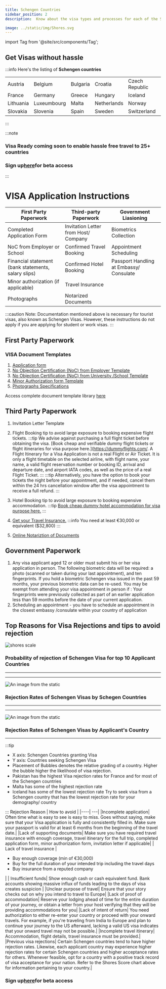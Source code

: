 ```yaml
---
title: Schengen Countries
sidebar_position: 2
description:  Know about the visa types and processes for each of the Schengen Countries.

image: ../static/img/Shores.svg
---
```


import Tag from '@site/src/components/Tag';

## Get Visas without hassle
:::info
Here's the listing of **Schengen countries**

| | | | | | | |
|----| ---| ---|---|---|---|---|
| Austria     | Belgium   |Bulgaria   | Croatia       |Czech Republic   |Denmark    |Estonia    | Finland | 
| France      | Germany   | Greece    | Hungary       |Iceland          |Italy      | Latvia    | Liechtenstein|
| Lithuania   |Luxeumbourg| Malta     | Netherlands   |Norway           | Poland    | Portugal  | Romania| 
| Slovakia    | Slovenia  | Spain     | Sweden        |Switzerland
:::

:::note
### <Tag color="#3399FF">Visa Ready</Tag> coming soon to enable hassle free travel to 25+ countries
### Sign up<Tag color="#ffff00">[here](https://forms.gle/ZcgejFST9XRTyorJ6)</Tag>for <Tag color="#FF5733">beta access</Tag>
:::

  ##
# VISA Application Instructions
| First Party Paperwork | Third-party Paperwork | Government Liasioning |
|----| ---| ---|
| Completed Application Form                         | Invitation Letter from Host/ Company      |Biometrics Collection                      |
| NoC from Employer or School                        | Confirmed Travel Booking                  |Appointment Scheduling                     |
| Financial statement (bank statements, salary slips)| Confirmed Hotel Booking                   | Passport Handling at Embassy/ Consulate   |
| Minor authorization (if applicable)                | Travel Insurance                          |                                           |
| Photographs                                        | Notarized Documents                       |                                           |

:::caution
Note: Documentation mentioned above is necessary for tourist visas, also known as Schengen Visas. However, these instructions do not apply if you are applying for student or work visas.
:::


## First Party Paperwork
### VISA Document Templates
1. [Application form](https://drive.google.com/file/d/1121z_atnTck6qZqaY14MbiBZC2wsNJb0/view?usp=drive_link)
2. [No Objection Certification (NoC) from Employer Template](https://docs.google.com/document/d/1712T7LsoqOwMQv-s7HEiZPJW8D2EoAmXF3yoeRxW-ek/edit?usp=drive_link)
3. [No Objection Certification (NoC) from University /School Template](https://docs.google.com/document/d/1jRnDrRHCBW7l0CcDnjAIfWat4CXaILJ6_YEy9Hu7arM/edit?usp=sharing)
4. [Minor Authorization form Template](https://docs.google.com/document/d/1lUVQYc6_s_7lSaOcBSgq-pkRF_umuJZK/edit?usp=drive_link&ouid=105787849237823676654&rtpof=true&sd=true)
5. [Photographs Specifications](https://www.government.nl/topics/identification-documents/requirements-for-photos)

Access complete document template library [here](http://localhost:3000/getting-started/Document%20Templates/document_templates)


## Third Party Paperwork
1. Invitation Letter Template
2. Flight Booking tip to avoid large exposure to booking expensive flight tickets. 
:::tip
We advise against purchasing a full flight ticket before obtaining the visa.
 [Book cheap and verifiable dummy flight tickets or flight itineraries for visa purpose here.](https://dummyflights.com/.
 A Flight Itinerary for a Visa Application is not a real Flight or Air Ticket. It is only a flight timetable on the selected airline, with flight name, your name, a valid flight reservation number or booking ID, arrival and departure date, and airport IATA codes, as well as the price of a real Flight Ticket.
:::
:::tip
Alternatively, you have the option to book your tickets the night before your appointment, and if needed, cancel them within the 24 hrs cancellation window after the visa appointment to receive a full refund.
:::

3. Hotel Booking tip to avoid large exposure to booking expensive accommodation. 
:::tip
[Book cheap dummy hotel accommodation for visa purpose here.](https://dummyflights.com/)
:::

4. [Get your Travel Insurance.](https://www.axatravelinsurance.com/destination/schengen?utm_source=google&utm_medium=cpc&utm_campaign=AXA_{campaignName}_{adgroupName}&utm_term=&gad_source=1&gclid=CjwKCAjwtqmwBhBVEiwAL-WAYU6GESd5jAUAWUAOZac7u-zq9Km4UmLHPPhOYqPb3OF9yBkUk_BKwhoCOkYQAvD_BwE) 
:::info
You need at least €30,000 or equivalent ($32,800)
:::
5. [Online Notariztion of Documents](https://www.notarize.com/)


## Government Paperwork
1. Any visa applicant aged 12 or older must submit his or her visa application in person. The following biometric data will be required: a photo (scanned or taken during your last appointment), and ten fingerprints. If you hold a biometric Schengen visa issued in the past 59 months, your previous biometric data can be re-used. 
You may be exempt from attending your visa appointment in person if : Your fingerprints were previously collected as part of an earlier application less than 59 months before the date of your current application.
2. Scheduling an appointment - you have to schedule an appointment in the closest embassy /consulate within your country of application


## Top Reasons for Visa Rejections and tips to avoid rejection

![shores scale](/img/Shores.svg)
### Probability of rejection of Schengen Visa for top 10 Applicant Countries

---
---

![An image from the static](/img/RejRate-ScCou.png)
### Rejection Rates of Schengen Visas by Schegen Countries

---
---

![An image from the static](/img/RejRate-AppCou.png)
### Rejection Rates of Schengen Visas by Applicant's Country


---

:::tip
- X axis: Schengen Countries granting Visa
- Y axis: Countries seeking Schengen Visa
- Placement of Bubbles denotes the relative grading of a country. Higher the bubble higher the likelihood of visa rejection.
- Pakistan has the highest Visa rejection rates for France and for most of the Schengen countries
- Malta has some of the highest rejection rate
- Iceland has some of the lowest rejection rate
Try to seek visa from a Schengen country that has the lowest rejection rate for your demography/ country

:::
 Rejection Reason | How to avoid |
|----| ---|
|Incomplete application| Often time what is easy to see is easy to miss. Goes without saying, make sure that your Visa application is fully and consistently filled in. Make sure your passport is valid for at least 6 months from the beginning of the travel date.|
|Lack of supporting documents| Make sure you have required travel insurance with enough coverage, travel itinerary for the full trip, completed application form, minor authorization form, invitation letter if applicable|
| Lack of travel insurance | <ul><li>Buy enough coverage (min of €30,000)</li><li>Buy for the full duration of your intended trip including the travel days</li><li>Buy insurance from a reputed company</li></ul>|
| Insufficient funds| Show enough cash or cash equivalent fund. Bank accounts showing massive influx of funds leading to the days of visa creates suspicion |
|Unclear purpose of travel| Ensure that your story checks out on why you intend to travel to Europe|
|Lack of proof of accommodation| Reserve your lodging ahead of time for the entire duration of your journey, or obtain a letter from your host verifying that they will be providing accommodations for you|
|Lack of intent of return| You need authorization to either re-enter your country or proceed with your onward travels. For example, if you're traveling from India to Europe and plan to continue your journey to the US afterward, lacking a valid US visa indicates that your onward travel may not be possible.|
|Incomplete travel itinerary| Accommodation, flight details, travel insurance must be provided.|
|Previous visa rejections| Certain Schengen countries tend to have higher rejection rates. Likewise, each applicant country may experience higher rejection rates for certain Schengen countries and higher acceptance rates for others. Whenever feasible, opt for a country with a positive track record of visa acceptance for your nation. Refer to the Shores Score chart above for information pertaining to your country.|



### Sign up<Tag color="#ffff00">[here](https://forms.gle/ZcgejFST9XRTyorJ6)</Tag>for <Tag color="#FF5733">beta access</Tag>